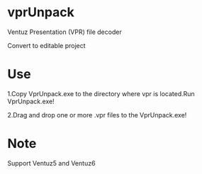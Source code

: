 # vprUnpack
Ventuz Presentation (VPR) file decoder

Convert to editable project

# Use
1.Copy VprUnpack.exe to the directory where vpr is located.Run VprUnpack.exe!

2.Drag and drop  one or more .vpr files to the VprUnpack.exe!

# Note
Support Ventuz5 and Ventuz6
